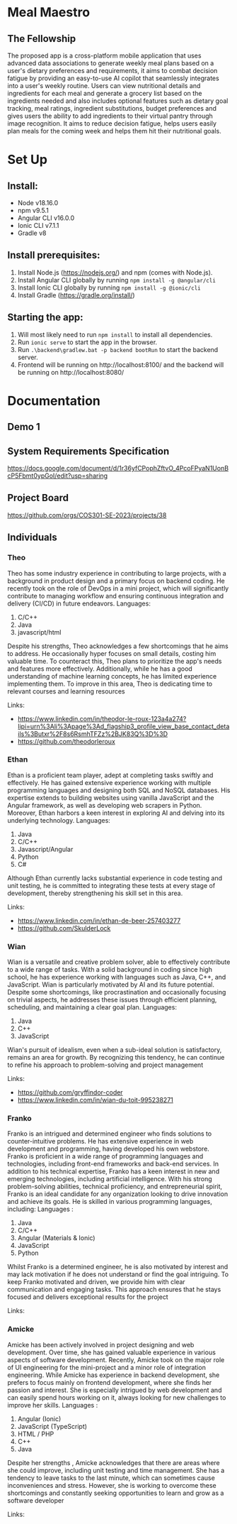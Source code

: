 # Meal Maestro
## The Fellowship

The proposed app is a cross-platform mobile application that uses advanced data
associations to generate weekly meal plans based on a user's dietary preferences and
requirements, it aims to combat decision fatigue by providing an easy-to-use AI copilot that
seamlessly integrates into a user's weekly routine. Users can view nutritional details and
ingredients for each meal and generate a grocery list based on the ingredients needed and
also includes optional features such as dietary goal tracking, meal ratings, ingredient
substitutions, budget preferences and gives users the ability to add ingredients to their
virtual pantry through image recognition. It aims to reduce decision fatigue, helps users
easily plan meals for the coming week and helps them hit their nutritional goals.

# Set Up
## Install:
- Node v18.16.0
- npm v9.5.1
- Angular CLI v16.0.0
- Ionic CLI v7.1.1
- Gradle v8

## Install prerequisites:

1. Install Node.js (https://nodejs.org/) and npm (comes with Node.js).
2. Install Angular CLI globally by running `npm install -g @angular/cli`
3. Install Ionic CLI globally by running `npm install -g @ionic/cli`
4. Install Gradle (https://gradle.org/install/)

## Starting the app:
1. Will most likely need to run `npm install` to install all dependencies.
2. Run `ionic serve` to start the app in the browser.
3. Run `.\backend\gradlew.bat -p backend bootRun` to start the backend server.
4. Frontend will be running on http://localhost:8100/ and the backend will be running on http://localhost:8080/

# Documentation
## Demo 1



## System Requirements Specification

https://docs.google.com/document/d/1r36yfCPophZftvO_4PcoFPyaN1UonBcP5Fbmt0ypGoI/edit?usp=sharing

## Project Board

https://github.com/orgs/COS301-SE-2023/projects/38

## Individuals

### Theo
Theo has some industry experience in contributing to large projects, with a background in
product design and a primary focus on backend coding. He recently took on the role of
DevOps in a mini project, which will significantly contribute to managing workflow and
ensuring continuous integration and delivery (CI/CD) in future endeavors.
Languages:
1. C/C++
2. Java
3. javascript/html

Despite his strengths, Theo acknowledges a few shortcomings that he aims to address. He
occasionally hyper focuses on small details, costing him valuable time. To counteract this,
Theo plans to prioritize the app's needs and features more effectively. Additionally, while
he has a good understanding of machine learning concepts, he has limited experience
implementing them. To improve in this area, Theo is dedicating time to relevant courses
and learning resources

Links:
- https://www.linkedin.com/in/theodor-le-roux-123a4a274?lipi=urn%3Ali%3Apage%3Ad_flagship3_profile_view_base_contact_details%3Butxr%2F8s6RsmhTFZz%2BJK83Q%3D%3D
- https://github.com/theodorleroux

### Ethan
Ethan is a proficient team player, adept at completing tasks swiftly and effectively. He has
gained extensive experience working with multiple programming languages and designing
both SQL and NoSQL databases. His expertise extends to building websites using vanilla
JavaScript and the Angular framework, as well as developing web scrapers in Python.
Moreover, Ethan harbors a keen interest in exploring AI and delving into its underlying
technology.
Languages:
1. Java
2. C/C++
3. Javascript/Angular
4. Python
5. C#

Although Ethan currently lacks substantial experience in code testing and unit testing, he is
committed to integrating these tests at every stage of development, thereby strengthening
his skill set in this area.

Links:
- https://www.linkedin.com/in/ethan-de-beer-257403277
- https://github.com/SkulderLock

### Wian
Wian is a versatile and creative problem solver, able to effectively contribute to a wide
range of tasks. With a solid background in coding since high school, he has experience
working with languages such as Java, C++, and JavaScript. Wian is particularly motivated by
AI and its future potential. Despite some shortcomings, like procrastination and
occasionally focusing on trivial aspects, he addresses these issues through efficient
planning, scheduling, and maintaining a clear goal plan.
Languages:
1. Java
2. C++
3. JavaScript

Wian's pursuit of idealism, even when a sub-ideal solution is satisfactory, remains an area
for growth. By recognizing this tendency, he can continue to refine his approach to
problem-solving and project management

Links:
- https://github.com/gryffindor-coder
- https://www.linkedin.com/in/wian-du-toit-995238271

### Franko
Franko is an intrigued and determined engineer who finds solutions to counter-intuitive
problems. He has extensive experience in web development and programming, having
developed his own webstore. Franko is proficient in a wide range of programming
languages and technologies, including front-end frameworks and back-end services. In
addition to his technical expertise, Franko has a keen interest in new and emerging
technologies, including artificial intelligence.
With his strong problem-solving abilities, technical proficiency, and entrepreneurial spirit,
Franko is an ideal candidate for any organization looking to drive innovation and achieve its
goals. He is skilled in various programming languages, including:
Languages :
1. Java
2. C/C++
3. Angular (Materials & Ionic)
4. JavaScript
5. Python

Whilst Franko is a determined engineer, he is also motivated by interest and may lack
motivation if he does not understand or find the goal intriguing. To keep Franko motivated
and driven, we provide him with clear communication and engaging tasks. This approach
ensures that he stays focused and delivers exceptional results for the project

Links:

### Amicke
Amicke has been actively involved in project designing and web development. Over time,
she has gained valuable experience in various aspects of software development. Recently,
Amicke took on the major role of UI engineering for the mini-project and a minor role of
integration engineering. While Amicke has experience in backend development, she prefers
to focus mainly on frontend development, where she finds her passion and interest. She is
especially intrigued by web development and can easily spend hours working on it, always
looking for new challenges to improve her skills.
Languages :
1. Angular (Ionic)
2. JavaScript (TypeScript)
3. HTML / PHP
4. C++
5. Java

Despite her strengths , Amicke acknowledges that there are areas where she could
improve, including unit testing and time management. She has a tendency to leave tasks to
the last minute, which can sometimes cause inconveniences and stress. However, she is
working to overcome these shortcomings and constantly seeking opportunities to learn
and grow as a software developer

Links:
